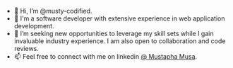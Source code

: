 - 👋 Hi, I’m @musty-codified.
- 👀 I'm a software developer with extensive experience in web application development.
- 💞️ I’m seeking new opportunities to leverage my skill sets while I gain invaluable industry experience. I am also open to collaboration and code reviews.
- 📫 Feel free to connect with me on linkedin [@ Mustapha Musa](https://www.linkedin.com/in/mustapha-musa/).

<!---
musty-codified/musty-codified is a ✨ special ✨ repository because its `README.md` (this file) appears on your GitHub profile.
You can click the Preview link to take a look at your changes.
--->
